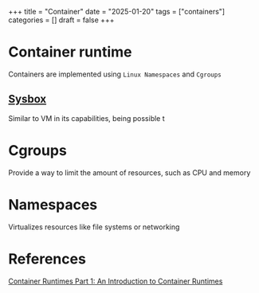 +++
title = "Container"
date = "2025-01-20"
tags = ["containers"]
categories = []
draft = false
+++

# Container runtime

Containers are implemented using `Linux Namespaces` and `Cgroups`

## [Sysbox](https://github.com/nestybox/sysbox)

Similar to VM in its capabilities, being possible t

# Cgroups

Provide a way to limit the amount of resources, such as CPU and memory

# Namespaces

Virtualizes resources like file systems or networking


# References

[Container Runtimes Part 1: An Introduction to Container Runtimes](https://www.ianlewis.org/en/container-runtimes-part-1-introduction-container-r)
[](https://www.youtube.com/watch?v=sK5i-N34im8)
